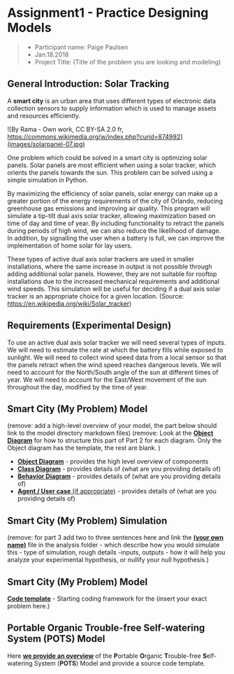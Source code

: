 # Assignment1 - Practice Designing Models

> * Participant name: Paige Paulsen
> * Jan.18.2018
> * Project Title: (Title of the problem you are looking and modeling)

## General Introduction: Solar Tracking

A **smart city** is an urban area that uses different types of electronic data collection sensors to supply information which is used to manage assets and resources efficiently.

![By Rama - Own work, CC BY-SA 2.0 fr, https://commons.wikimedia.org/w/index.php?curid=874992](images/solarpanel-07.jpg)

One problem which could be solved in a smart city is optimizing solar panels. Solar panels are most efficient when using a solar tracker, which orients the panels towards the sun. This problem can be solved using a simple simulation in Python. 

By maximizing the efficiency of solar panels, solar energy can make up a greater portion of the energy requirements of the city of Orlando, reducing greenhouse gas emissions and improving air quality. This program will simulate a tip-tilt dual axis solar tracker, allowing maximization based on time of day and time of year. By including functionality to retract the panels during periods of high wind, we can also reduce the likelihood of damage. In addition, by signalling the user when a battery is full, we can improve the implementation of home solar for lay users.

These types of active dual axis solar trackers are used in smaller installations, where the same increase in output is not possible through adding additional solar panels. However, they are not suitable for rooftop installations due to the increased mechanical requirements and additional wind speeds. This simulation will be useful for deciding if a dual axis solar tracker is an appropriate choice for a given location. (Source: https://en.wikipedia.org/wiki/Solar_tracker)

## Requirements (Experimental Design)

To use an active dual axis solar tracker we will need several types of inputs. We will need to estimate the rate at which the battery fills while exposed to sunlight. We will need to collect wind speed data from a local sensor so that the panels retract when the wind speed reaches dangerous levels. We will need to account for the North/South angle of the sun at different times of year. We will need to account for the East/West movement of the sun throughout the day, modified by the time of year.

## Smart City (My Problem) Model

(remove: add a high-level overview of your model, the part below should link to the model directory markdown files)
(remove: Look at the [**Object Diagram**](model/object_diagram.md) for how to structure this part of Part 2 for each diagram. Only the Object diagram has the template, the rest are blank. )

* [**Object Diagram**](model/object_diagram.md) - provides the high level overview of components
* [**Class Diagram**](model/class_diagram.md) - provides details of (what are you providing details of)
* [**Behavior Diagram**](model/behavior_diagram.md) - provides details of (what are you providing details of)
* [**Agent / User case** (if appropriate)](model/agent_usecase_diagram.md) - provides details of (what are you providing details of)

## Smart City (My Problem) Simulation

(remove: for part 3 add two to three sentences here and link the [**(your own name)**](model/README.md) file in the analysis folder - which describe how you would simulate this - type of simulation, rough details -inputs, outputs - how it will help you analyze your experimental hypothesis, or nullify your null hypothesis.)


## Smart City (My Problem) Model
[**Code template**](code/README.md) - Starting coding framework for the (insert your exact problem here.)

## **P**ortable **O**rganic **T**rouble-free **S**elf-watering System (**POTS**) Model
Here [**we provide an overview**](code/POTS_system/README.md) of the **P**ortable **O**rganic **T**rouble-free **S**elf-watering System (**POTS**) Model and provide a source code template.

